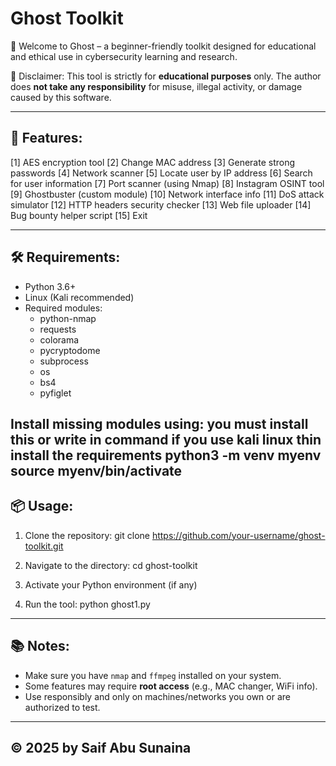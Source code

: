 Ghost Toolkit
=============

👻 Welcome to Ghost – a beginner-friendly toolkit designed for educational and ethical use in cybersecurity learning and research.

📌 Disclaimer:
This tool is strictly for **educational purposes** only. The author does **not take any responsibility** for misuse, illegal activity, or damage caused by this software.

-----------------------------------------------------
🎯 Features:
-----------------------------------------------------
[1]  AES encryption tool
[2]  Change MAC address
[3]  Generate strong passwords
[4]  Network scanner
[5]  Locate user by IP address
[6]  Search for user information
[7] Port scanner (using Nmap)
[8] Instagram OSINT tool
[9] Ghostbuster (custom module)
[10] Network interface info
[11] DoS attack simulator
[12] HTTP headers security checker
[13] Web file uploader
[14] Bug bounty helper script
[15] Exit

-----------------------------------------------------
🛠️ Requirements:
-----------------------------------------------------
- Python 3.6+
- Linux (Kali recommended)
- Required modules:
    - python-nmap
    - requests
    - colorama
    - pycryptodome
    - subprocess
    - os
    - bs4
    - pyfiglet

Install missing modules using:
    you must install this or write in command if you use kali linux thin install the requirements 
    python3 -m venv myenv
    source myenv/bin/activate
-----------------------------------------------------
📦 Usage:
-----------------------------------------------------
1. Clone the repository:
    git clone https://github.com/your-username/ghost-toolkit.git

2. Navigate to the directory:
    cd ghost-toolkit

3. Activate your Python environment (if any)

4. Run the tool:
    python ghost1.py

-----------------------------------------------------
📚 Notes:
-----------------------------------------------------
- Make sure you have `nmap` and `ffmpeg` installed on your system.
- Some features may require **root access** (e.g., MAC changer, WiFi info).
- Use responsibly and only on machines/networks you own or are authorized to test.

-----------------------------------------------------
© 2025 by Saif Abu Sunaina
-----------------------------------------------------
